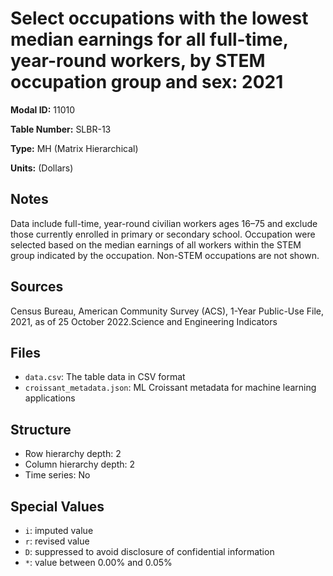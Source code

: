 # Select occupations with the lowest median earnings for all full-time, year-round workers, by STEM occupation group and sex: 2021

**Modal ID:** 11010

**Table Number:** SLBR-13

**Type:** MH (Matrix Hierarchical)

**Units:** (Dollars)

## Notes

Data include full-time, year-round civilian workers ages 16–75 and exclude those currently enrolled in primary or secondary school. Occupation were selected based on the median earnings of all workers within the STEM group indicated by the occupation. Non-STEM occupations are not shown.

## Sources

Census Bureau, American Community Survey (ACS), 1-Year Public-Use File, 2021, as of 25 October 2022.Science and Engineering Indicators

## Files

- `data.csv`: The table data in CSV format
- `croissant_metadata.json`: ML Croissant metadata for machine learning applications

## Structure

- Row hierarchy depth: 2
- Column hierarchy depth: 2
- Time series: No

## Special Values

- `i`: imputed value
- `r`: revised value
- `D`: suppressed to avoid disclosure of confidential information
- `*`: value between 0.00% and 0.05%
